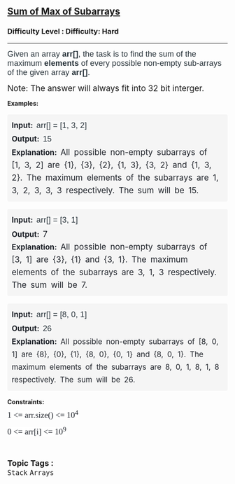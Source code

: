 <h2><a href="https://www.geeksforgeeks.org/problems/sum-of-max-of-subarrays/1?page=4&difficulty=Hard&status=unsolved&sortBy=accuracy">Sum of Max of Subarrays</a></h2><h3>Difficulty Level : Difficulty: Hard</h3><hr><div class="problems_problem_content__Xm_eO"><p><span style="color: #273239; font-family: Nunito, sans-serif; font-size: 18px; letter-spacing: 0.162px; box-sizing: border-box; margin: 0px; padding: 0px; border: 0px; vertical-align: baseline;">Given an array&nbsp;</span><strong style="color: #273239; font-family: Nunito, sans-serif; font-size: 18px; letter-spacing: 0.162px; box-sizing: border-box; margin: 0px; padding: 0px; border: 0px; vertical-align: baseline;">arr[]</strong><span style="color: #273239; font-family: Nunito, sans-serif; font-size: 18px; letter-spacing: 0.162px; box-sizing: border-box; margin: 0px; padding: 0px; border: 0px; vertical-align: baseline;">, the task is to find the sum of the maximum <strong>elements</strong> of every possible non-empty sub-arrays of the given array <strong>arr[]</strong>.</span></p>
<p><span style="font-size: 14pt;">Note: The answer will always fit into 32 bit interger.</span></p>
<p><strong>Examples:</strong></p>
<pre style="box-sizing: border-box; line-height: 1.7em; color: #1e2229; padding: 10px; border: 1px solid var(--card-border); border-radius: 4px; white-space: break-spaces; word-spacing: 4px; font-family: var(--gfg-font-primary) !important; font-size: 17px !important; background-color: #f5f5f5 !important;"><span style="box-sizing: border-box; line-height: 1.7em; font-family: var(--gfg-font-primary) !important; font-size: 14pt; color: var(--text-color) !important; background-color: unset !important;"><span style="box-sizing: border-box; font-weight: bolder; line-height: 1.7em; font-family: var(--gfg-font-secondary) !important; font-size: 17px !important; color: var(--text-color) !important; background-color: unset !important;">Input: </span><span style="color: #273239; font-family: Nunito, sans-serif; font-size: 18px; letter-spacing: 0.162px; word-spacing: 0px; white-space-collapse: preserve; background-color: #f9f9f9;">arr[] = [1, 3, 2]</span>
<span style="box-sizing: border-box; font-weight: bolder; line-height: 1.7em; font-family: var(--gfg-font-secondary) !important; font-size: 17px !important; color: var(--text-color) !important; background-color: unset !important;">Output: </span><span style="color: #273239; font-family: Nunito, sans-serif; font-size: 18px; letter-spacing: 0.162px; word-spacing: 0px; white-space-collapse: preserve; background-color: #f9f9f9;">15</span><span style="box-sizing: border-box; font-weight: bolder; line-height: 1.7em; font-family: var(--gfg-font-secondary) !important; font-size: 17px !important; color: var(--text-color) !important; background-color: unset !important;">
Explanation: </span></span><span style="font-size: 14pt;">All possible non-empty subarrays of [1, 3, 2] are {1}, {3}, {2}, {1, 3}, {3, 2} and {1, 3, 2}. The maximum elements of the subarrays are 1, 3, 2, 3, 3, 3 respectively. The sum will be 15.</span></pre>
<pre style="box-sizing: border-box; line-height: 1.7em; color: #1e2229; padding: 10px; border: 1px solid var(--card-border); border-radius: 4px; white-space: break-spaces; word-spacing: 4px; font-family: var(--gfg-font-primary) !important; font-size: 17px !important; background-color: #f5f5f5 !important;"><span style="box-sizing: border-box; line-height: 1.7em; font-family: var(--gfg-font-primary) !important; font-size: 14pt; color: var(--text-color) !important; background-color: unset !important;"><span style="box-sizing: border-box; font-weight: bolder; line-height: 1.7em; font-family: var(--gfg-font-secondary) !important; font-size: 17px !important; color: var(--text-color) !important; background-color: unset !important;">Input: </span><span style="color: #273239; font-family: Nunito, sans-serif; font-size: 18px; letter-spacing: 0.162px; word-spacing: 0px; white-space-collapse: preserve; background-color: #f9f9f9;">arr[] = [3, 1]</span>
<span style="box-sizing: border-box; font-weight: bolder; line-height: 1.7em; font-family: var(--gfg-font-secondary) !important; font-size: 17px !important; color: var(--text-color) !important; background-color: unset !important;">Output: </span>7<span style="box-sizing: border-box; font-weight: bolder; line-height: 1.7em; font-family: var(--gfg-font-secondary) !important; font-size: 17px !important; color: var(--text-color) !important; background-color: unset !important;">
Explanation: </span></span><span style="font-size: 14pt;">All possible non-empty subarrays of [3, 1] are {3}, {1} and {3, 1}. The maximum elements of the subarrays are 3, 1, 3 respectively. The sum will be 7.</span></pre>
<pre style="box-sizing: border-box; line-height: 1.7em; color: #1e2229; padding: 10px; border: 1px solid var(--card-border); border-radius: 4px; white-space: break-spaces; word-spacing: 4px; font-family: var(--gfg-font-primary) !important; font-size: 17px !important; background-color: #f5f5f5 !important;"><span style="box-sizing: border-box; line-height: 1.7em; font-family: var(--gfg-font-primary) !important; font-size: 14pt; color: var(--text-color) !important; background-color: unset !important;"><span style="box-sizing: border-box; font-weight: bolder; line-height: 1.7em; font-family: var(--gfg-font-secondary) !important; font-size: 17px !important; color: var(--text-color) !important; background-color: unset !important;">Input: </span><span style="color: #273239; font-family: Nunito, sans-serif; font-size: 18px; letter-spacing: 0.162px; word-spacing: 0px; white-space-collapse: preserve; background-color: #f9f9f9;">arr[] = [8, 0, 1]</span>
<span style="box-sizing: border-box; font-weight: bolder; line-height: 1.7em; font-family: var(--gfg-font-secondary) !important; font-size: 17px !important; color: var(--text-color) !important; background-color: unset !important;">Output: </span><span style="color: #273239; font-family: Nunito, sans-serif; font-size: 18px; letter-spacing: 0.162px; word-spacing: 0px; white-space-collapse: preserve; background-color: #f9f9f9;">26</span><span style="box-sizing: border-box; font-weight: bolder; line-height: 1.7em; font-family: var(--gfg-font-secondary) !important; font-size: 17px !important; color: var(--text-color) !important; background-color: unset !important;">
Explanation: </span></span>All possible non-empty subarrays of [8, 0, 1] are {8}, {0}, {1}, {8, 0}, {0, 1} and {8, 0, 1}. The maximum elements of the subarrays are 8, 0, 1, 8, 1, 8 respectively. The sum will be 26.</pre>
<p><strong>Constraints:<br></strong><span style="box-sizing: border-box; line-height: 1.7em; font-family: Nunito; font-size: 14pt; color: #1e2229; background-color: #ffffff;">1 &lt;= arr.size() &lt;= 10<sup>4</sup><span style="box-sizing: border-box; font-size: 17px !important; line-height: 1.7em; position: relative; vertical-align: baseline; top: -0.5em; font-family: var(--gfg-font-primary) !important; color: var(--text-color) !important; background-color: var(--background) !important;"><br style="box-sizing: border-box; line-height: 1.7em; font-family: var(--gfg-font-primary) !important; color: var(--text-color) !important; background-color: var(--background) !important;"></span>0 &lt;= arr[i] &lt;= 10<sup>9</sup></span></p></div><br><p><span style=font-size:18px><strong>Topic Tags : </strong><br><code>Stack</code>&nbsp;<code>Arrays</code>&nbsp;